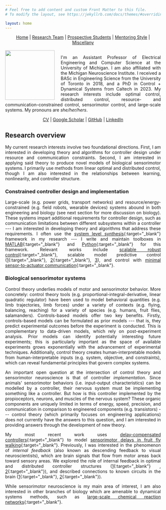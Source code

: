 ```yaml
---
# Feel free to add content and custom Front Matter to this file.
# To modify the layout, see https://jekyllrb.com/docs/themes/#overriding-theme-defaults

layout: home
---
```


<style>
body {text-align: justify}
.my-image {margin-right: 20px}
</style>

<center>
<a href="./index.html">Home</a> | <a href="./team.html">Research Team</a> | <a href="./prospectives.html">Prospective Students</a> | <a href="./mentoring.html">Mentoring Style</a> | <a href="./miscellany.html">Miscellany</a>
</center>
<br>

<img class="my-image" src="/assets/profile_picture.jpeg" align="left" width="160">

I'm an Assistant Professor of Electrical Engineering and Computer Science at the University of Michigan. I am also affiliated with the Michigan Neuroscience Institute. I received a BASc in Engineering Science from the University of Toronto in 2018, and a PhD in Control + Dynamical Systems from Caltech in 2023. My research interests include optimal control, distributed control, resource- and communication-constrained control, sensorimotor control, and large-scale systems. My pronouns are *she/her/hers*.

<center>
<a href="/assets/jsli_cv_apr29.pdf" target="_blank">CV</a> | <a href="https://scholar.google.com/citations?user=4EQuvGEAAAAJ" target="_blank">Google Scholar</a> | <a href="https://github.com/flyingpeach" target="_blank">GitHub</a> | <a href="https://www.linkedin.com/in/jslisali/" target="_blank">LinkedIn</a>
</center>

## **Research overview**

My current research interests involve two foundational directions. First, I am interested in developing theory and algorithms for controller design under resource and communication constraints. Second, I am interested in applying said theory to produce novel models of biological sensorimotor systems. I primarily use methods from linear optimal and distributed control, though I am also interested in the relationships between learning, nonlinearity, and controller structure.

### **Constrained controller design and implementation**
Large-scale (e.g. power grids, transport networks) and resource/energy-constrained (e.g. field robots, wearable devices) systems abound in both engineering and biology (see next section for more discussion on biology). These systems impart additional requirements for controller design, such as communication limitations between different subsystems within a controller --- I am interested in developing theory and algorithms that address these requirements. I often use the [system level synthesis](https://www.sciencedirect.com/science/article/pii/S1367578819300215){:target="_blank"} framework in my research --- I write and maintain toolboxes in [MATLAB](https://github.com/flyingpeach/sls-code/tree/master/matlab){:target="_blank"} and [Python](https://github.com/shih-hao-tseng/SLSpy){:target="_blank"} for this framework. Relevant works include [scalable robust control](https://ieeexplore.ieee.org/abstract/document/9992622){:target="_blank"}, scalable model predictive control ([1](https://ieeexplore.ieee.org/abstract/document/9939038){:target="_blank"}, [2](https://ieeexplore.ieee.org/abstract/document/10083211){:target="_blank"}, [3](https://ieeexplore.ieee.org/document/10229197)), and control with [minimal sensor-to-actuator communication](https://ieeexplore.ieee.org/abstract/document/10336872){:target="_blank"}.


### **Biological sensorimotor systems**
Control theory underlies models of motor and sensorimotor behavior. More concretely: control theory tools (e.g. proportional-integral-derivative, linear quadratic regulator) have been used to model behavioral quantities (e.g. limb trajectories, limb forces) under a variety of contexts (e.g. flying, balancing, reaching) for a variety of species (e.g. humans, fruit flies, salamanders). Controls-based models offer two key benefits. Firstly, controls-based models can be formulated as prior models --- that is, they predict experimental outcomes before the experiment is conducted. This is complementary to data-driven models, which rely on post-experiment analysis. Prior models can identify potentially interesting future experiments; this is particularly important as the space of available experiments grows exponentially with the advancement of experimental techniques. Additionally, control theory creates human-interpretable models from human-interpretable inputs (e.g. system, objective, and constraints), which can reveal fundamental principles that govern complex systems.

An important open question at the intersection of control theory and sensorimotor neuroscience is that of controller *implementation*. Since animals' sensorimotor behaviors (i.e. input-output characteristics) can be modelled by a controller, their nervous system must be implementing something like a controller. But how is this controller implemented by the propioceptors, neurons, and muscles of the nervous system? These organic components are uniquely limited in terms of energy, speed, precision, and communication in comparison to engineered components (e.g. transistors) --- control theory (which primarily focuses on engineering applications) does not currently have the answers to this question, and I am interested in providing answers through the development of new theory.

My most recent work uses [delay-compensated controllers](https://ieeexplore.ieee.org/abstract/document/9867794){:target="_blank"} to model [sensorimotor delays in fruit fly walking](https://www.biorxiv.org/content/10.1101/2024.04.18.589965v1){:target="_blank"}. Previously, I was interested in the phenomenon of *internal feedback* (also known as descending feedback to visual neuroscientists), which are brain signals that flow from motor areas back toward sensory areas. We explored the role of internal feedback in optimal and distributed controller structures ([1](https://ieeexplore.ieee.org/abstract/document/9867794){:target="_blank"} , [2](https://ieeexplore.ieee.org/abstract/document/9867769){:target="_blank"}), and described connections to known circuits in the brain ([1](https://ieeexplore.ieee.org/abstract/document/9867859){:target="_blank"}, [2](https://www.pnas.org/doi/abs/10.1073/pnas.2300445120){:target="_blank"}).

While sensorimotor neuroscience is my main area of interest, I am also interested in other branches of biology which are amenable to dynamical systems methods, such as [large-scale chemical reaction networks](https://ieeexplore.ieee.org/abstract/document/10156281){:target="_blank"}.
